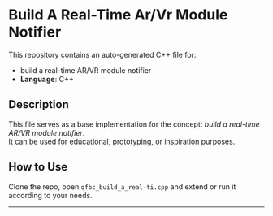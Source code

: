 # Build A Real-Time Ar/Vr Module Notifier

This repository contains an auto-generated C++ file for:

- build a real-time AR/VR module notifier
- **Language**: C++

## Description

This file serves as a base implementation for the concept: *build a real-time AR/VR module notifier*.  
It can be used for educational, prototyping, or inspiration purposes.

## How to Use

Clone the repo, open `qfbc_build_a_real-ti.cpp` and extend or run it according to your needs.

---


